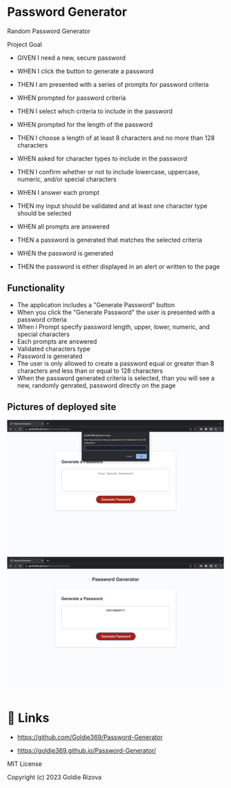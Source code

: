 # Password Generator

Random Password Generator

Project Goal


- GIVEN I need a new, secure password

- WHEN I click the button to generate a password

- THEN I am presented with a series of prompts for password criteria

- WHEN prompted for password criteria

- THEN I select which criteria to include in the password

- WHEN prompted for the length of the password

- THEN I choose a length of at least 8 characters and no more than 128 characters

- WHEN asked for character types to include in the password

- THEN I confirm whether or not to include lowercase, uppercase, numeric, and/or special characters

- WHEN I answer each prompt

- THEN my input should be validated and at least one character type should be selected

- WHEN all prompts are answered

- THEN a password is generated that matches the selected criteria

- WHEN the password is generated

- THEN the password is either displayed in an alert or written to the page



## Functionality
- The application includes a "Generate Password" button
- When you click the "Generate Password" the user is presented with a password criteria
- When i Prompt specify password length, upper, lower, numeric, and special characters
- Each prompts are answered
- Validated characters type 
- Password is generated
- The user is only allowed to create a password equal or greater than 8 characters and less than or equal to 128 characters
- When the password generated criteria is selected, than you will see a new, randomly genrated, password directly on the page



## Pictures of deployed site

<img src="./assets/images/Screen Shot one.png">




<img src="./assets/images/Screen Shot two.png">

# 🔗 Links

- https://github.com/Goldie369/Password-Generator

- https://goldie369.github.io/Password-Generator/



MIT License

Copyright (c) 2023 Goldie Rizova